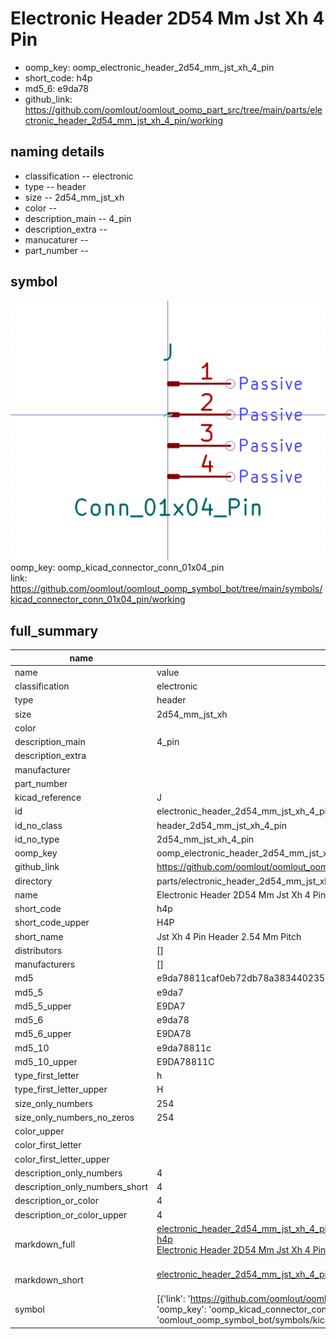 # Electronic Header 2D54 Mm Jst Xh 4 Pin

  
* oomp_key: oomp_electronic_header_2d54_mm_jst_xh_4_pin 
* short_code: h4p
* md5_6: e9da78  
* github_link: https://github.com/oomlout/oomlout_oomp_part_src/tree/main/parts/electronic_header_2d54_mm_jst_xh_4_pin/working  
## naming details
* classification -- electronic
* type -- header
* size -- 2d54_mm_jst_xh
* color -- 
* description_main -- 4_pin
* description_extra -- 
* manucaturer -- 
* part_number -- 



## symbol

![](symbol/0/working/working_600.png)  
oomp_key: oomp_kicad_connector_conn_01x04_pin  
link: https://github.com/oomlout/oomlout_oomp_symbol_bot/tree/main/symbols/kicad_connector_conn_01x04_pin/working  


## full_summary
| name | value | 
| --- | --- | 
| name | value | 
| classification | electronic | 
| type | header | 
| size | 2d54_mm_jst_xh | 
| color |  | 
| description_main | 4_pin | 
| description_extra |  | 
| manufacturer |  | 
| part_number |  | 
| kicad_reference | J | 
| id | electronic_header_2d54_mm_jst_xh_4_pin | 
| id_no_class | header_2d54_mm_jst_xh_4_pin | 
| id_no_type | 2d54_mm_jst_xh_4_pin | 
| oomp_key | oomp_electronic_header_2d54_mm_jst_xh_4_pin | 
| github_link | https://github.com/oomlout/oomlout_oomp_part_src/tree/main/parts/electronic_header_2d54_mm_jst_xh_4_pin/working | 
| directory | parts/electronic_header_2d54_mm_jst_xh_4_pin | 
| name | Electronic Header 2D54 Mm Jst Xh 4 Pin | 
| short_code | h4p | 
| short_code_upper | H4P | 
| short_name | Jst Xh 4 Pin Header 2.54 Mm Pitch | 
| distributors | [] | 
| manufacturers | [] | 
| md5 | e9da78811caf0eb72db78a3834402357 | 
| md5_5 | e9da7 | 
| md5_5_upper | E9DA7 | 
| md5_6 | e9da78 | 
| md5_6_upper | E9DA78 | 
| md5_10 | e9da78811c | 
| md5_10_upper | E9DA78811C | 
| type_first_letter | h | 
| type_first_letter_upper | H | 
| size_only_numbers | 254 | 
| size_only_numbers_no_zeros | 254 | 
| color_upper |  | 
| color_first_letter |  | 
| color_first_letter_upper |  | 
| description_only_numbers | 4 | 
| description_only_numbers_short | 4 | 
| description_or_color | 4 | 
| description_or_color_upper | 4 | 
| markdown_full | [electronic_header_2d54_mm_jst_xh_4_pin](https://github.com/oomlout/oomlout_oomp_part_src/tree/main/parts/electronic_header_2d54_mm_jst_xh_4_pin/working)<br>[h4p](https://github.com/oomlout/oomlout_oomp_part_src/tree/main/parts/electronic_header_2d54_mm_jst_xh_4_pin/working)<br>[Electronic Header 2D54 Mm Jst Xh 4 Pin](https://github.com/oomlout/oomlout_oomp_part_src/tree/main/parts/electronic_header_2d54_mm_jst_xh_4_pin/working)<br><br> | 
| markdown_short | [electronic_header_2d54_mm_jst_xh_4_pin](https://github.com/oomlout/oomlout_oomp_part_src/tree/main/parts/electronic_header_2d54_mm_jst_xh_4_pin/working)<br><br> | 
| symbol | [{'link': 'https://github.com/oomlout/oomlout_oomp_symbol_bot/tree/main/symbols/kicad_connector_conn_01x04_pin', 'oomp_key': 'oomp_kicad_connector_conn_01x04_pin', 'directory': 'oomlout_oomp_symbol_bot/symbols/kicad_connector_conn_01x04_pin//working/working.kicad_sym'}] | 
